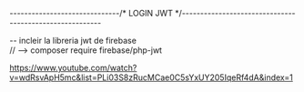------------------------------/* LOGIN JWT */--------------------------------------------------------

-- incleir la libreria jwt de firebase
<br>
// --> composer require firebase/php-jwt


https://www.youtube.com/watch?v=wdRsvApH5mc&list=PLi03S8zRucMCae0C5sYxUY205IqeRf4dA&index=1
